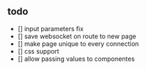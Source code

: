 ## todo
- [] input parameters fix
- [] save websocket on route to new page
- [] make page unique to every connection 
- [] css support
- [] allow passing values to componentes